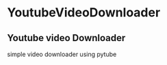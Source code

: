 # YoutubeVideoDownloader

Youtube video Downloader
-----------------------------------------

simple video downloader using pytube


